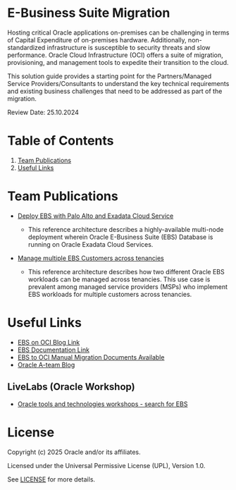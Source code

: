 # E-Business Suite Migration

Hosting critical Oracle applications on-premises can be challenging in terms of Capital Expenditure of on-premises hardware. Additionally, non-standardized infrastructure is susceptible to
security threats and slow performance. Oracle Cloud Infrastructure (OCI) offers a suite of migration, provisioning, and management tools to expedite their transition to the cloud.

This solution guide provides a starting point for the Partners/Managed Service Providers/Consultants to understand the key technical requirements and existing business challenges that need to be addressed as part of the migration.

Review Date: 25.10.2024
 
# Table of Contents

1. [Team Publications](#team-publications)
2. [Useful Links](#useful-links)

# Team Publications

- [Deploy EBS with Palo Alto and Exadata Cloud Service](https://docs.oracle.com/en/solutions/deploy-ebs-pa-exacs/index.html#GUID-BFCA38A6-DAE5-41FB-8657-44710D9BE471)
    - This reference architecture describes a highly-available multi-node deployment wherein Oracle E-Business Suite (EBS) Database is running on Oracle Exadata Cloud Services. 

- [Manage multiple EBS Customers across tenancies](https://docs.oracle.com/en/solutions/manage-ebs-tenancies/index.html)
    - This reference architecture describes how two different Oracle EBS workloads can be managed across tenancies. This use case is prevalent among managed service providers (MSPs) who implement EBS workloads for multiple customers across tenancies.
 
# Useful Links

- [EBS on OCI Blog Link](https://blogs.oracle.com/ebsandoraclecloud/)
- [EBS Documentation Link](https://www.oracle.com/technical-resources/documentation/applications-doc.html)
- [EBS to OCI Manual Migration Documents Available](https://blogs.oracle.com/ebsandoraclecloud/post/ebs-to-oci-manual-migration-documents-available)
- [Oracle A-team Blog](https://www.ateam-oracle.com/)

## LiveLabs (Oracle Workshop)

- [Oracle tools and technologies workshops - search for EBS](https://apexapps.oracle.com/pls/apex/r/dbpm/livelabs/home)

# License

Copyright (c) 2025 Oracle and/or its affiliates.

Licensed under the Universal Permissive License (UPL), Version 1.0.

See [LICENSE](https://github.com/oracle-devrel/technology-engineering/blob/folder-structure/LICENSE) for more details.

